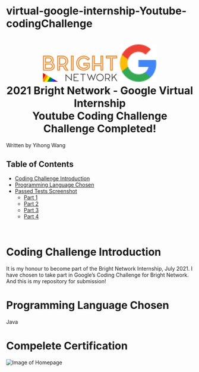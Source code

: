# virtual-google-internship-Youtube-codingChallenge
<h1 align="center">
  <a href="#"><img src="README_imgs/bright_network_logo.svg" alt="UOL" width="200"></a>
  <a href="#"><img src="README_imgs/google_logo.svg" alt="test" height="100"></a>
  <br>
  2021 Bright Network - Google Virtual Internship
  <br>
  Youtube Coding Challenge
  <br>
  Challenge Completed!
</h1>

Written by Yihong Wang

## Table of Contents

<!-- toc -->

- [Coding Challenge Introduction](#coding-challenge-introduction)
- [Programming Language Chosen](#programming-language-chosen)
- [Passed Tests Screenshot](#passed-tests-screenshot)
  - [Part 1](#part-1)
  - [Part 2](#part-2)
  - [Part 3](#part-3)
  - [Part 4](#part-4)

<!-- tocstop -->

<br />

# Coding Challenge Introduction
It is my honour to become part of the Bright Network Internship, July 2021. I have chosen to take part in Google’s Coding Challenge for Bright Network. And this is my repository for submission!

# Programming Language Chosen
Java


# Compelete Certification
![Image of Homepage](https://github.com/wangyihong-yvonne/virtual-google-internship-Youtube-codingChallenge/blob/main/README_imgs/hkcertification.png)


